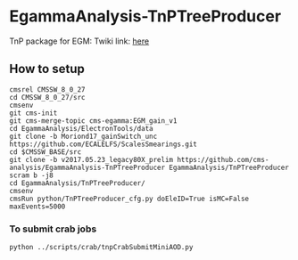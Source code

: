 # EgammaAnalysis-TnPTreeProducer
TnP package for EGM: Twiki link: [here](https://twiki.cern.ch/twiki/bin/view/CMSPublic/ElectronTagAndProbe#Workflow_Description_in_80X)

## How to setup

	cmsrel CMSSW_8_0_27
	cd CMSSW_8_0_27/src
	cmsenv
	git cms-init
	git cms-merge-topic cms-egamma:EGM_gain_v1
	cd EgammaAnalysis/ElectronTools/data
	git clone -b Moriond17_gainSwitch_unc https://github.com/ECALELFS/ScalesSmearings.git
	cd $CMSSW_BASE/src
	git clone -b v2017.05.23_legacy80X_prelim https://github.com/cms-analysis/EgammaAnalysis-TnPTreeProducer EgammaAnalysis/TnPTreeProducer
	scram b -j8
	cd EgammaAnalysis/TnPTreeProducer/
	cmsenv
	cmsRun python/TnPTreeProducer_cfg.py doEleID=True isMC=False maxEvents=5000

### To submit crab jobs

	python ../scripts/crab/tnpCrabSubmitMiniAOD.py

